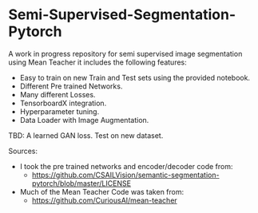 # Semi-Supervised-Segmentation-Pytorch
A work in progress repository for semi supervised image segmentation using Mean Teacher it includes the following features:

- Easy to train on new Train and Test sets using the provided notebook.
- Different Pre trained Networks.
- Many different Losses.
- TensorboardX integration. 
- Hyperparameter tuning. 
- Data Loader with Image Augmentation. 

TBD:
A learned GAN loss. Test on new dataset.

Sources: 

- I took the pre trained networks and encoder/decoder code from: 
  - https://github.com/CSAILVision/semantic-segmentation-pytorch/blob/master/LICENSE
- Much of the Mean Teacher Code was taken from: 
  - https://github.com/CuriousAI/mean-teacher
